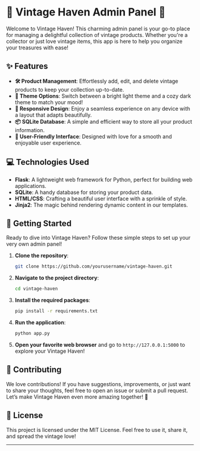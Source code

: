# 🌟 Vintage Haven Admin Panel 🌟

Welcome to Vintage Haven! This charming admin panel is your go-to place for managing a delightful collection of vintage products. Whether you're a collector or just love vintage items, this app is here to help you organize your treasures with ease!

## ✨ Features

- **🛠️ Product Management**: Effortlessly add, edit, and delete vintage products to keep your collection up-to-date.
- **🌈 Theme Options**: Switch between a bright light theme and a cozy dark theme to match your mood!
- **📱 Responsive Design**: Enjoy a seamless experience on any device with a layout that adapts beautifully.
- **📦 SQLite Database**: A simple and efficient way to store all your product information.
- **👤 User-Friendly Interface**: Designed with love for a smooth and enjoyable user experience.

## 💻 Technologies Used

- **Flask**: A lightweight web framework for Python, perfect for building web applications.
- **SQLite**: A handy database for storing your product data.
- **HTML/CSS**: Crafting a beautiful user interface with a sprinkle of style.
- **Jinja2**: The magic behind rendering dynamic content in our templates.

## 🚀 Getting Started

Ready to dive into Vintage Haven? Follow these simple steps to set up your very own admin panel!

1. **Clone the repository**:
   ```bash
   git clone https://github.com/yourusername/vintage-haven.git
   ```

2. **Navigate to the project directory**:
   ```bash
   cd vintage-haven
   ```

3. **Install the required packages**:
   ```bash
   pip install -r requirements.txt
   ```

4. **Run the application**:
   ```bash
   python app.py
   ```

5. **Open your favorite web browser** and go to `http://127.0.0.1:5000` to explore your Vintage Haven!

## 🤝 Contributing

We love contributions! If you have suggestions, improvements, or just want to share your thoughts, feel free to open an issue or submit a pull request. Let’s make Vintage Haven even more amazing together! 💖

## 📜 License

This project is licensed under the MIT License. Feel free to use it, share it, and spread the vintage love! 

---
